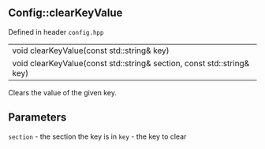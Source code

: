 ## Config::clearKeyValue
Defined in header `config.hpp`

| |
| --- |
| void clearKeyValue(const std::string& key) |
| void clearKeyValue(const std::string& section, const std::string& key) |

Clears the value of the given key.

## Parameters
`section` - the section the key is in
`key` - the key to clear